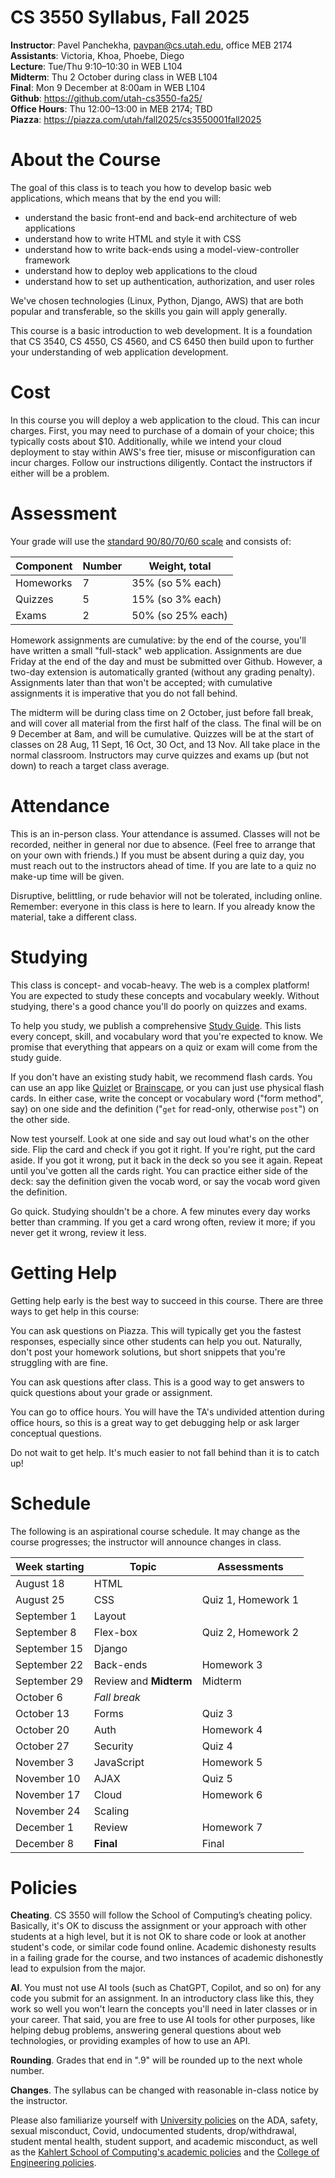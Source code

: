 CS 3550 Syllabus, Fall 2025
===========================

**Instructor**: Pavel Panchekha, [pavpan@cs.utah.edu](mailto:pavpan@cs.utah.edu), office MEB 2174 \
**Assistants**: Victoria, Khoa, Phoebe, Diego \
**Lecture**: Tue/Thu 9:10–10:30 in WEB L104 \
**Midterm**: Thu 2 October during class in WEB L104 \
**Final**: Mon 9 December at 8:00am in WEB L104 \
**Github**: https://github.com/utah-cs3550-fa25/ \
**Office Hours**: Thu 12:00–13:00 in MEB 2174; TBD \
**Piazza**: https://piazza.com/utah/fall2025/cs3550001fall2025

# About the Course

The goal of this class is to teach you how to develop basic web
applications, which means that by the end you will:

- understand the basic front-end and back-end architecture of web applications
- understand how to write HTML and style it with CSS
- understand how to write back-ends using a model-view-controller framework
- understand how to deploy web applications to the cloud
- understand how to set up authentication, authorization, and user roles

We've chosen technologies (Linux, Python, Django, AWS) that are both
popular and transferable, so the skills you gain will apply generally.

This course is a basic introduction to web development. It is a
foundation that CS 3540, CS 4550, CS 4560, and CS 6450 then build
upon to further your understanding of web application development.

# Cost

In this course you will deploy a web application to the cloud. This
can incur charges. First, you may need to purchase of a domain of your
choice; this typically costs about $10. Additionally, while we intend
your cloud deployment to stay within AWS's free tier, misuse or
misconfiguration can incur charges. Follow our instructions
diligently. Contact the instructors if either will be a problem.

# Assessment

Your grade will use the [standard 90/80/70/60 scale][grade] and
consists of:

| Component | Number | Weight, total     |
|-----------|--------|-------------------|
| Homeworks | 7      | 35% (so 5% each)  |
| Quizzes   | 5      | 15% (so 3% each)  |
| Exams     | 2      | 50% (so 25% each) |

[grade]: https://en.wikipedia.org/wiki/Academic_grading_in_the_United_States#Grade_conversion

Homework assignments are cumulative: by the end of the course, you'll
have written a small "full-stack" web application. Assignments are due
Friday at the end of the day and must be submitted over Github.
However, a two-day extension is automatically granted (without any
grading penalty). Assignments later than that won't be accepted; with
cumulative assignments it is imperative that you do not fall behind.

The midterm will be during class time on 2 October, just before fall
break, and will cover all material from the first half of the class.
The final will be on 9 December at 8am, and will be cumulative.
Quizzes will be at the start of classes on 28 Aug, 11 Sept, 16 Oct, 30
Oct, and 13 Nov. All take place in the normal classroom. Instructors
may curve quizzes and exams up (but not down) to reach a target class
average.

# Attendance

This is an in-person class. Your attendance is assumed. Classes will
not be recorded, neither in general nor due to absence. (Feel free to
arrange that on your own with friends.) If you must be absent during a
quiz day, you must reach out to the instructors ahead of time. If you
are late to a quiz no make-up time will be given.

Disruptive, belittling, or rude behavior will not be tolerated,
including online. Remember: everyone in this class is here to learn.
If you already know the material, take a different class.

# Studying

This class is concept- and vocab-heavy. The web is a complex platform!
You are expected to study these concepts and vocabulary weekly.
Without studying, there's a good chance you'll do poorly on quizzes
and exams.

To help you study, we publish a comprehensive [Study
Guide](study-guide.md). This lists every concept, skill, and
vocabulary word that you're expected to know. We promise that
everything that appears on a quiz or exam will come from the study
guide.

If you don't have an existing study habit, we recommend flash cards.
You can use an app like [Quizlet](https://quizlet.com/) or
[Brainscape](https://www.brainscape.com/), or you can just use
physical flash cards. In either case, write the concept or vocabulary
word ("form method", say) on one side and the definition ("`get` for
read-only, otherwise `post`") on the other side.

Now test yourself. Look at one side and say out loud what's on the
other side. Flip the card and check if you got it right. If you're
right, put the card aside. If you got it wrong, put it back in the
deck so you see it again. Repeat until you've gotten all the cards
right. You can practice either side of the deck: say the definition
given the vocab word, or say the vocab word given the definition.

Go quick. Studying shouldn't be a chore. A few minutes every day works
better than cramming. If you get a card wrong often, review it more;
if you never get it wrong, review it less.

# Getting Help

Getting help early is the best way to succeed in this course. There
are three ways to get help in this course:

You can ask questions on Piazza. This will typically get you the
fastest responses, especially since other students can help you out.
Naturally, don't post your homework solutions, but short snippets that
you're struggling with are fine.

You can ask questions after class. This is a good way to get answers
to quick questions about your grade or assignment.

You can go to office hours. You will have the TA's undivided attention
during office hours, so this is a great way to get debugging help or
ask larger conceptual questions.

Do not wait to get help. It's much easier to not fall behind than it
is to catch up!

# Schedule

The following is an aspirational course schedule. It may change as the
course progresses; the instructor will announce changes in class.

| Week starting | Topic                  | Assessments        |
|---------------|------------------------|--------------------|
| August 18     | HTML                   |                    |
| August 25     | CSS                    | Quiz 1, Homework 1 |
| September 1   | Layout                 |                    |
| September 8   | Flex-box               | Quiz 2, Homework 2 |
| September 15  | Django                 |                    |
| September 22  | Back-ends              | Homework 3         |
| September 29  | Review and **Midterm** | Midterm            |
| October 6     | *Fall break*           |                    |
| October 13    | Forms                  | Quiz 3             |
| October 20    | Auth                   | Homework 4         |
| October 27    | Security               | Quiz 4             |
| November 3    | JavaScript             | Homework 5         |
| November 10   | AJAX                   | Quiz 5             |
| November 17   | Cloud                  | Homework 6         |
| November 24   | Scaling                |                    |
| December 1    | Review                 | Homework 7         |
| December 8    | **Final**              | Final              |

# Policies

**Cheating**. CS 3550 will follow the School of Computing’s cheating
policy. Basically, it's OK to discuss the assignment or your approach
with other students at a high level, but it is not OK to share code or
look at another student's code, or similar code found online. Academic
dishonesty results in a failing grade for the course, and two
instances of academic dishonestly lead to expulsion from the major.

**AI**. You must not use AI tools (such as ChatGPT, Copilot, and so
on) for any code you submit for an assignment. In an introductory
class like this, they work so well you won't learn the concepts you'll
need in later classes or in your career. That said, you are free to
use AI tools for other purposes, like helping debug problems,
answering general questions about web technologies, or providing
examples of how to use an API.

**Rounding**. Grades that end in ".9" will be rounded up to the next
whole number.

**Changes**. The syllabus can be changed with reasonable in-class
notice by the instructor.

Please also familiarize yourself with [University policies][u-policy]
on the ADA, safety, sexual misconduct, Covid, undocumented students,
drop/withdrawal, student mental health, student support, and academic
misconduct, as well as the [Kahlert School of Computing's academic
policies][ksoc-policy] and the [College of Engineering policies][coe-policy].

[u-policy]: https://cte.utah.edu/instructor-education/syllabus/institutional-policies.php
[ksoc-policy]: https://handbook.cs.utah.edu/current/Academics/policies.php
[coe-policy]: https://www.coe.utah.edu/students/current/semester-guidelines/
